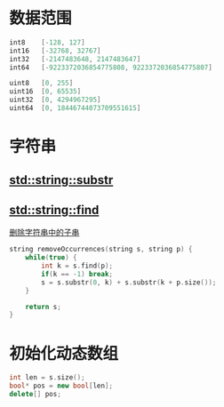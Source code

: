 # 数据范围
```c++
int8    [-128, 127]
int16   [-32768, 32767]
int32   [-2147483648, 2147483647]
int64   [-9223372036854775808, 9223372036854775807]

uint8   [0, 255]
uint16  [0, 65535]
uint32  [0, 4294967295]
uint64  [0, 18446744073709551615]
```

# 字符串
## [std::string::substr](https://www.cplusplus.com/reference/string/string/substr/)
## [std::string::find](http://www.cplusplus.com/reference/string/string/find/)
[删除字符串中的子串](https://leetcode-cn.com/problems/remove-all-occurrences-of-a-substring/)
```cpp
string removeOccurrences(string s, string p) {
    while(true) {
        int k = s.find(p);
        if(k == -1) break;
        s = s.substr(0, k) + s.substr(k + p.size());
    }

    return s;
}
```

# 初始化动态数组
```cpp
int len = s.size();
bool* pos = new bool[len];
delete[] pos;
```
